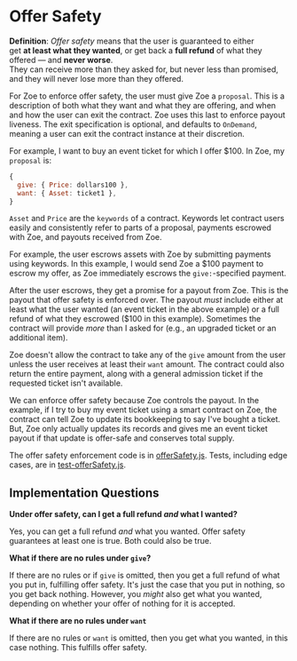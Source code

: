 # Offer Safety

<Zoe-Version/>

**Definition**: _Offer safety_ means that the user is guaranteed to either  
get **at least what they wanted**, or get back a **full refund** of what they offered — and **never worse**.  
They can receive more than they asked for, but never less than promised, and they will never lose more than they offered.

For Zoe to enforce offer safety, the user must
give Zoe a `proposal`. This is a description of both what they want and what
they are offering, and when and how the user can exit the contract. Zoe uses
this last to enforce payout liveness. The exit specification is optional, and
defaults to `OnDemand`, meaning a user can exit the contract instance at their
discretion.

For example, I want to buy an event ticket for which I offer $100. In Zoe,
my `proposal` is:

```js
{
  give: { Price: dollars100 },
  want: { Asset: ticket1 },
}
```

`Asset` and `Price` are the `keywords` of a contract. Keywords
let contract users easily and consistently refer to parts of
a proposal, payments escrowed with Zoe, and payouts received from Zoe.

For example, the user escrows assets with Zoe by submitting payments
using keywords. In this example, I would send Zoe a $100 payment to
escrow my offer, as Zoe immediately escrows the `give:`-specified payment.

After the user escrows, they get a promise for a payout from Zoe.
This is the payout that offer safety is enforced over. The payout _must_
include either at least what the user wanted (an event ticket in the above
example) or a full refund of what they escrowed ($100 in this example).
Sometimes the contract will provide _more_ than I asked for (e.g., an
upgraded ticket or an additional item).

Zoe doesn't allow the contract to take any of the `give` amount from the user
unless the user receives at least their `want` amount. The contract could
also return the entire payment, along with a general admission ticket if
the requested ticket isn't available.

We can enforce offer safety because Zoe controls the payout. In the example,
if I try to buy my event ticket using a smart contract on Zoe, the contract
can tell Zoe to update its bookkeeping to say I've bought a ticket.
But, Zoe only actually updates its records and gives me an event ticket
payout if that update is offer-safe and conserves total supply.

The offer safety enforcement code is in
[offerSafety.js](https://github.com/Agoric/agoric-sdk/blob/HEAD/packages/zoe/src/contractFacet/offerSafety.js).
Tests, including edge cases, are in [test-offerSafety.js](https://github.com/Agoric/agoric-sdk/blob/HEAD/packages/zoe/test/unitTests/test-offerSafety.js).

## Implementation Questions

**Under offer safety, can I get a full refund _and_ what I wanted?**

Yes, you can get a full refund _and_ what you wanted. Offer safety guarantees at least
one is true. Both could also be true.

**What if there are no rules under `give`?**

If there are no rules or if `give` is omitted, then you get a full refund
of what you put in, fulfilling offer safety. It's just the case that
you put in nothing, so you get back nothing. However, you _might_ also
get what you wanted, depending on whether your offer of
nothing for it is accepted.

**What if there are no rules under `want`**

If there are no rules or `want` is omitted, then you get what
you wanted, in this case nothing. This fulfills offer safety.
